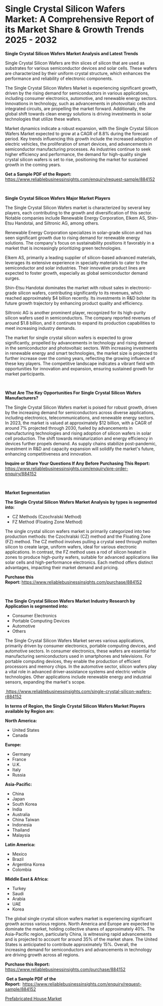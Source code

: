 <p><h1>Single Crystal Silicon Wafers Market: A Comprehensive Report of its Market Share & Growth Trends 2025 - 2032</h1></p><p><strong>Single Crystal Silicon Wafers Market Analysis and Latest Trends</strong></p>
<p><p>Single Crystal Silicon Wafers are thin slices of silicon that are used as substrates for various semiconductor devices and solar cells. These wafers are characterized by their uniform crystal structure, which enhances the performance and reliability of electronic components.</p><p>The Single Crystal Silicon Wafers Market is experiencing significant growth, driven by the rising demand for semiconductors in various applications, including consumer electronics, automotive, and renewable energy sectors. Innovations in technology, such as advancements in photovoltaic cells and integrated circuits, are propelling the market forward. Additionally, the global shift towards clean energy solutions is driving investments in solar technologies that utilize these wafers.</p><p>Market dynamics indicate a robust expansion, with the Single Crystal Silicon Wafers Market expected to grow at a CAGR of 8.8% during the forecast period. Key trends influencing this growth include the increased adoption of electric vehicles, the proliferation of smart devices, and advancements in semiconductor manufacturing processes. As industries continue to seek higher efficiency and performance, the demand for high-quality single crystal silicon wafers is set to rise, positioning the market for sustained growth in the coming years.</p></p>
<p><strong>Get a Sample PDF of the Report:&nbsp;</strong> <a href="https://www.reliablebusinessinsights.com/enquiry/request-sample/884152?utm_campaign=2768&utm_medium=2&utm_source=Github&utm_content=ia&utm_term=31032025&utm_id=single-crystal-silicon-wafers">https://www.reliablebusinessinsights.com/enquiry/request-sample/884152</a></p>
<p>&nbsp;</p>
<p><strong>Single Crystal Silicon Wafers Major Market Players</strong></p>
<p><p>The Single Crystal Silicon Wafers market is characterized by several key players, each contributing to the growth and diversification of this sector. Notable companies include Renewable Energy Corporation, Elkem AS, Shin-Etsu Handotai, and Siltronic AG, among others.</p><p>Renewable Energy Corporation specializes in solar-grade silicon and has seen significant growth due to rising demand for renewable energy solutions. The company's focus on sustainability positions it favorably in a market that is increasingly prioritizing green technologies. </p><p>Elkem AS, primarily a leading supplier of silicon-based advanced materials, leverages its extensive experience in specialty materials to cater to the semiconductor and solar industries. Their innovative product lines are expected to foster growth, especially as global semiconductor demand surges.</p><p>Shin-Etsu Handotai dominates the market with robust sales in electronic-grade silicon wafers, contributing significantly to its revenues, which reached approximately $4 billion recently. Its investments in R&D bolster its future growth trajectory by enhancing product quality and efficiency.</p><p>Siltronic AG is another prominent player, recognized for its high-purity silicon wafers used in semiconductors. The company reported revenues of around $1.8 billion, and it continues to expand its production capabilities to meet increasing industry demands.</p><p>The market for single crystal silicon wafers is expected to grow significantly, propelled by advancements in technology and rising demand in the semiconductor and photovoltaic sectors. With increasing investments in renewable energy and smart technologies, the market size is projected to further increase over the coming years, reflecting the growing influence of these key players. The competitive landscape indicates a vibrant field with opportunities for innovation and expansion, ensuring sustained growth for market participants.</p></p>
<p>&nbsp;</p>
<p><strong>What Are The Key Opportunities For Single Crystal Silicon Wafers Manufacturers?</strong></p>
<p><p>The Single Crystal Silicon Wafers market is poised for robust growth, driven by the increasing demand for semiconductors across diverse applications, including electronics, telecommunications, and renewable energy sectors. In 2023, the market is valued at approximately $12 billion, with a CAGR of around 7% projected through 2030, fueled by advancements in manufacturing technologies and rising adoption of silicon wafers in solar cell production. The shift towards miniaturization and energy efficiency in devices further propels demand. As supply chains stabilize post-pandemic, investment in R&D and capacity expansion will solidify the market's future, enhancing competitiveness and innovation.</p></p>
<p><strong>Inquire or Share Your Questions If Any Before Purchasing This Report:</strong> <a href="https://www.reliablebusinessinsights.com/enquiry/pre-order-enquiry/884152?utm_campaign=2768&utm_medium=2&utm_source=Github&utm_content=ia&utm_term=31032025&utm_id=single-crystal-silicon-wafers">https://www.reliablebusinessinsights.com/enquiry/pre-order-enquiry/884152</a></p>
<p>&nbsp;</p>
<p><strong>Market Segmentation</strong></p>
<p><strong>The Single Crystal Silicon Wafers Market Analysis by types is segmented into:</strong></p>
<p><ul><li>CZ Methods (Czochralski Method)</li><li>FZ Method (Floating Zone Method)</li></ul></p>
<p><p>The single crystal silicon wafers market is primarily categorized into two production methods: the Czochralski (CZ) method and the Floating Zone (FZ) method. The CZ method involves pulling a crystal seed through molten silicon to create large, uniform wafers, ideal for various electronic applications. In contrast, the FZ method uses a rod of silicon heated in zones to produce high-purity wafers, suitable for advanced applications like solar cells and high-performance electronics. Each method offers distinct advantages, impacting their market demand and pricing.</p></p>
<p><strong>Purchase this Report:&nbsp;</strong><a href="https://www.reliablebusinessinsights.com/purchase/884152?utm_campaign=2768&utm_medium=2&utm_source=Github&utm_content=ia&utm_term=31032025&utm_id=single-crystal-silicon-wafers">https://www.reliablebusinessinsights.com/purchase/884152</a></p>
<p>&nbsp;</p>
<p><strong>The Single Crystal Silicon Wafers Market Industry Research by Application is segmented into:</strong></p>
<p><ul><li>Consumer Electronics</li><li>Portable Computing Devices</li><li>Automotive</li><li>Others</li></ul></p>
<p><p>The Single Crystal Silicon Wafers Market serves various applications, primarily driven by consumer electronics, portable computing devices, and automotive sectors. In consumer electronics, these wafers are essential for manufacturing semiconductors used in smartphones and televisions. For portable computing devices, they enable the production of efficient processors and memory chips. In the automotive sector, silicon wafers play a vital role in advanced driver-assistance systems and electric vehicle technologies. Other applications include renewable energy and industrial sensors, expanding the market's scope.</p></p>
<p><a href="https://www.reliablebusinessinsights.com/single-crystal-silicon-wafers-r884152?utm_campaign=2768&utm_medium=2&utm_source=Github&utm_content=ia&utm_term=31032025&utm_id=single-crystal-silicon-wafers">&nbsp;https://www.reliablebusinessinsights.com/single-crystal-silicon-wafers-r884152</a></p>
<p><strong>In terms of Region, the Single Crystal Silicon Wafers Market Players available by Region are:</strong></p>
<p>
    <p> <strong> North America: </strong>
        <ul>
            <li>United States</li>
            <li>Canada</li>
        </ul>
        </p> 
    <p> <strong> Europe: </strong>
        <ul>
            <li>Germany</li>
            <li>France</li>
            <li>U.K.</li>
            <li>Italy</li>
            <li>Russia</li>
        </ul>
        </p> 
    <p> <strong> Asia-Pacific: </strong>
        <ul>
            <li>China</li>
            <li>Japan</li>
            <li>South Korea</li>
            <li>India</li>
            <li>Australia</li>
            <li>China Taiwan</li>
            <li>Indonesia</li>
            <li>Thailand</li>
            <li>Malaysia</li>
        </ul>
        </p> 
    <p> <strong> Latin America: </strong>
        <ul>
            <li>Mexico</li>
            <li>Brazil</li>
            <li>Argentina Korea</li>
            <li>Colombia</li>
        </ul>
        </p> 
    <p> <strong> Middle East & Africa: </strong>
        <ul>
            <li>Turkey</li>
            <li>Saudi</li>
            <li>Arabia</li>
            <li>UAE</li>
            <li>Korea</li>
        </ul>
    </p>
    </p>
<p><p>The global single crystal silicon wafers market is experiencing significant growth across various regions. North America and Europe are expected to dominate the market, holding collective shares of approximately 40%. The Asia-Pacific region, particularly China, is witnessing rapid advancements and is projected to account for around 35% of the market share. The United States is anticipated to contribute approximately 15%. Overall, the increasing demand for semiconductors and advancements in technology are driving growth across all regions.</p></p>
<p><strong>Purchase this Report: </strong><a href="https://www.reliablebusinessinsights.com/purchase/884152?utm_campaign=2768&utm_medium=2&utm_source=Github&utm_content=ia&utm_term=31032025&utm_id=single-crystal-silicon-wafers">https://www.reliablebusinessinsights.com/purchase/884152</a></p>
<p>&nbsp;<strong>Get a Sample PDF of the Report:&nbsp;&nbsp;</strong><a href="https://www.reliablebusinessinsights.com/enquiry/request-sample/884152?utm_campaign=2768&utm_medium=2&utm_source=Github&utm_content=ia&utm_term=31032025&utm_id=single-crystal-silicon-wafers">https://www.reliablebusinessinsights.com/enquiry/request-sample/884152</a></p>
<p><strong></strong></p>
<p><p><a href="https://github.com/ezahdyre/Market-Research-Report-List-1/blob/main/prefabricated-house-market.md?utm_campaign=2768&utm_medium=2&utm_source=Github&utm_content=ia&utm_term=31032025&utm_id=single-crystal-silicon-wafers">Prefabricated House Market</a></p></p>